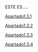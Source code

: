 ESTE ES.....

[Apartado1.3.1](3.1/readme.md)

[Apartado1.3.2](3.2/readme.md)

[Apartado1.3.3](3.3/readme.md)

[Apartado1.3.4](3.4/readme.md)

